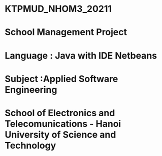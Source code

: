 # KTPMUD_NHOM3_20211
# School Management Project 
# Language : Java with IDE Netbeans
# Subject :Applied Software Engineering
# School of Electronics and Telecomunications - Hanoi University of Science and Technology 
